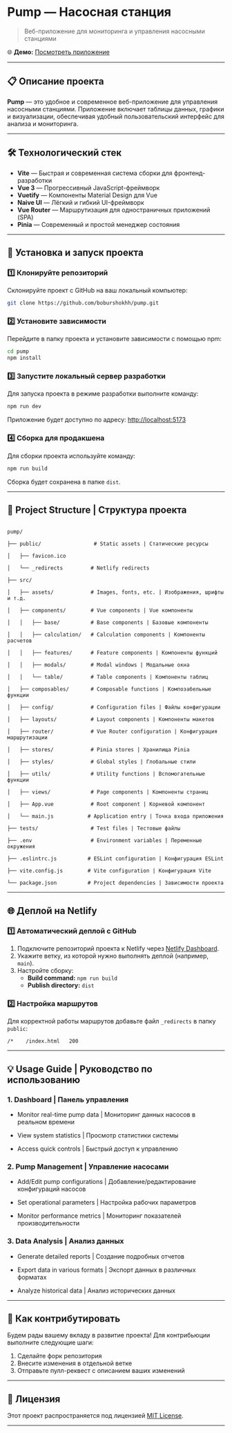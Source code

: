 
# **Pump — Насосная станция**
> Веб-приложение для мониторинга и управления насосными станциями

🌐 **Демо:** [Посмотреть приложение](https://pump-chart-table-rsu.netlify.app)

---

## 📋 **Описание проекта**
**Pump** — это удобное и современное веб-приложение для управления насосными станциями. Приложение включает таблицы данных, графики и визуализации, обеспечивая удобный пользовательский интерфейс для анализа и мониторинга.

---

## 🛠️ **Технологический стек**

- **Vite** — Быстрая и современная система сборки для фронтенд-разработки
- **Vue 3** — Прогрессивный JavaScript-фреймворк
- **Vuetify** — Компоненты Material Design для Vue
- **Naive UI** — Лёгкий и гибкий UI-фреймворк
- **Vue Router** — Маршрутизация для одностраничных приложений (SPA)
- **Pinia** — Современный и простой менеджер состояния

---

## 🚀 **Установка и запуск проекта**

### 1️⃣ **Клонируйте репозиторий**
Склонируйте проект с GitHub на ваш локальный компьютер:
```bash
git clone https://github.com/boburshokhh/pump.git
```

### 2️⃣ **Установите зависимости**
Перейдите в папку проекта и установите зависимости с помощью npm:
```bash
cd pump
npm install
```

### 3️⃣ **Запустите локальный сервер разработки**
Для запуска проекта в режиме разработки выполните команду:
```bash
npm run dev
```
Приложение будет доступно по адресу: [http://localhost:5173](http://localhost:5173)

### 4️⃣ **Сборка для продакшена**
Для сборки проекта используйте команду:
```bash
npm run build
```
Сборка будет сохранена в папке `dist`.

---
## 📂 **Project Structure | Структура проекта**



```

pump/

├── public/                 # Static assets | Статические ресурсы

│   ├── favicon.ico

│   └── _redirects         # Netlify redirects

├── src/

│   ├── assets/            # Images, fonts, etc. | Изображения, шрифты и т.д.

│   ├── components/        # Vue components | Vue компоненты

│   │   ├── base/          # Base components | Базовые компоненты

│   │   ├── calculation/   # Calculation components | Компоненты расчетов

│   │   ├── features/      # Feature components | Компоненты функций

│   │   ├── modals/        # Modal windows | Модальные окна

│   │   └── table/         # Table components | Компоненты таблиц

│   ├── composables/       # Composable functions | Композабельные функции

│   ├── config/            # Configuration files | Файлы конфигурации

│   ├── layouts/           # Layout components | Компоненты макетов

│   ├── router/            # Vue Router configuration | Конфигурация маршрутизации

│   ├── stores/            # Pinia stores | Хранилища Pinia

│   ├── styles/            # Global styles | Глобальные стили

│   ├── utils/             # Utility functions | Вспомогательные функции

│   ├── views/             # Page components | Компоненты страниц

│   ├── App.vue            # Root component | Корневой компонент

│   └── main.js           # Application entry | Точка входа приложения

├── tests/                 # Test files | Тестовые файлы

├── .env                   # Environment variables | Переменные окружения

├── .eslintrc.js          # ESLint configuration | Конфигурация ESLint

├── vite.config.js        # Vite configuration | Конфигурация Vite

└── package.json          # Project dependencies | Зависимости проекта

```



---




## 🌐 **Деплой на Netlify**

### 1️⃣ **Автоматический деплой с GitHub**
1. Подключите репозиторий проекта к Netlify через [Netlify Dashboard](https://www.netlify.com/).
2. Укажите ветку, из которой нужно выполнять деплой (например, `main`).
3. Настройте сборку:
   - **Build command:** `npm run build`
   - **Publish directory:** `dist`

### 2️⃣ **Настройка маршрутов**
Для корректной работы маршрутов добавьте файл `_redirects` в папку `public`:
```
/*    /index.html   200
```

---

## 💡 **Usage Guide | Руководство по использованию**



### 1. Dashboard | Панель управления

- Monitor real-time pump data | Мониторинг данных насосов в реальном времени

- View system statistics | Просмотр статистики системы

- Access quick controls | Быстрый доступ к управлению



### 2. Pump Management | Управление насосами

- Add/Edit pump configurations | Добавление/редактирование конфигураций насосов

- Set operational parameters | Настройка рабочих параметров

- Monitor performance metrics | Мониторинг показателей производительности



### 3. Data Analysis | Анализ данных

- Generate detailed reports | Создание подробных отчетов

- Export data in various formats | Экспорт данных в различных форматах

- Analyze historical data | Анализ исторических данных



---

## 🤝 **Как контрибутировать**
Будем рады вашему вкладу в развитие проекта! Для контрибьюции выполните следующие шаги:
1. Сделайте форк репозитория
2. Внесите изменения в отдельной ветке
3. Отправьте пулл-реквест с описанием ваших изменений

---

## 📄 **Лицензия**
Этот проект распространяется под лицензией [MIT License](LICENSE).

---
